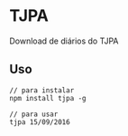 TJPA
====

Download de diários do TJPA

Uso
---

    // para instalar
    npm install tjpa -g

    // para usar
    tjpa 15/09/2016
